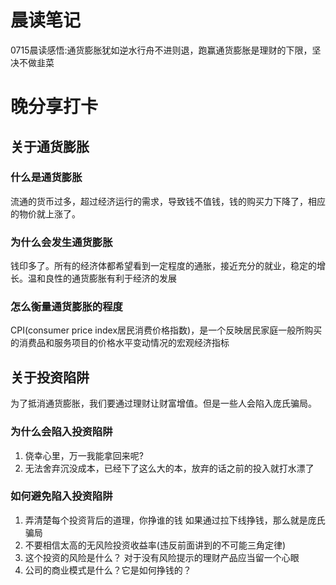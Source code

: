 # 晨读笔记
0715晨读感悟:通货膨胀犹如逆水行舟不进则退，跑赢通货膨胀是理财的下限，坚决不做韭菜

# 晚分享打卡
## 关于通货膨胀

###  什么是通货膨胀
流通的货币过多，超过经济运行的需求，导致钱不值钱，钱的购买力下降了，相应的物价就上涨了。

###  为什么会发生通货膨胀
钱印多了。所有的经济体都希望看到一定程度的通胀，接近充分的就业，稳定的增长。温和良性的通货膨胀有利于经济的发展

###  怎么衡量通货膨胀的程度
CPI(consumer price index居民消费价格指数)，是一个反映居民家庭一般所购买的消费品和服务项目的价格水平变动情况的宏观经济指标

## 关于投资陷阱 
为了抵消通货膨胀，我们要通过理财让财富增值。但是一些人会陷入庞氏骗局。

### 为什么会陷入投资陷阱
1. 侥幸心里，万一我能拿回来呢?
2. 无法舍弃沉没成本，已经下了这么大的本，放弃的话之前的投入就打水漂了

### 如何避免陷入投资陷阱
1. 弄清楚每个投资背后的道理，你挣谁的钱
如果通过拉下线挣钱，那么就是庞氏骗局
2. 不要相信太高的无风险投资收益率(违反前面讲到的不可能三角定律)
3. 这个投资的风险是什么？
对于没有风险提示的理财产品应当留一个心眼
4. 公司的商业模式是什么？它是如何挣钱的？

